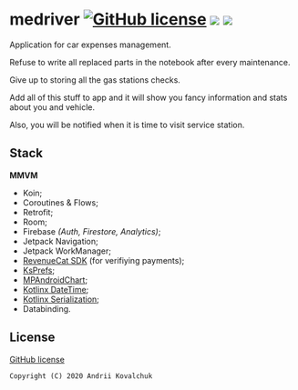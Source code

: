 # medriver [![GitHub license](https://img.shields.io/github/license/muramrr/medriver)](https://github.com/muramrr/MeDriver/blob/master/LICENSE) [![](https://img.shields.io/badge/minSDK-21-blue)](https://shields.io/) [![](https://img.shields.io/badge/targetSDK-30-dark_green)](https://shields.io/)

Application for car expenses management. 

Refuse to write all replaced parts in the notebook after every maintenance. 

Give up to storing all the gas stations checks. 

Add all of this stuff to app and it will show you fancy information and stats about you and vehicle.

Also, you will be notified when it is time to visit service station.

## Stack

**MMVM**

* Koin;
* Coroutines & Flows;
* Retrofit;
* Room;
* Firebase *(Auth, Firestore, Analytics)*;
* Jetpack Navigation;
* Jetpack WorkManager;
* [RevenueCat SDK](https://revenuecat.com/) (for verifiying payments);
* [KsPrefs](https://github.com/cioccarellia/ksprefs);
* [MPAndroidChart](https://github.com/PhilJay/MPAndroidChart);
* [Kotlinx DateTime](https://github.com/Kotlin/kotlinx-datetime);
* [Kotlinx Serialization](https://github.com/Kotlin/kotlinx.serialization);
* Databinding.

## License

[GitHub license](https://github.com/muramrr/MeDriver/blob/master/LICENSE)


```
Copyright (C) 2020 Andrii Kovalchuk
```
